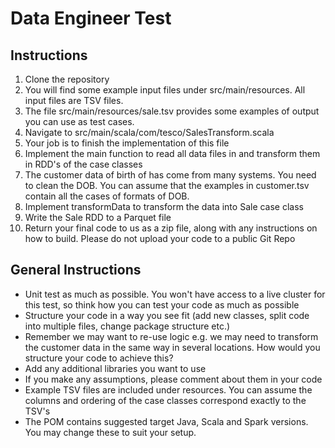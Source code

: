 # Data Engineer Test

## Instructions

1. Clone the repository
2. You will find some example input files under src/main/resources. All input files are TSV files.
3. The file src/main/resources/sale.tsv provides some examples of output you can use as test cases.
4. Navigate to src/main/scala/com/tesco/SalesTransform.scala
5. Your job is to finish the implementation of this file
6. Implement the main function to read all data files in and transform them in RDD's of the case classes
7. The customer data of birth of has come from many systems. You need to clean the DOB. You can assume that the examples in customer.tsv contain all the cases of formats of DOB.
8. Implement transformData to transform the data into Sale case class
9. Write the Sale RDD to a Parquet file
10. Return your final code to us as a zip file, along with any instructions on how to build. Please do not upload your code to a public Git Repo

## General Instructions

* Unit test as much as possible. You won't have access to a live cluster for this test, so think how you can test your code as much as possible
* Structure your code in a way you see fit (add new classes, split code into multiple files, change package structure etc.)
* Remember we may want to re-use logic e.g. we may need to transform the customer data in the same way in several locations. How would you structure your code to achieve this?
* Add any additional libraries you want to use
* If you make any assumptions, please comment about them in your code
* Example TSV files are included under resources. You can assume the columns and ordering of the case classes correspond exactly to the TSV's
* The POM contains suggested target Java, Scala and Spark versions. You may change these to suit your setup.